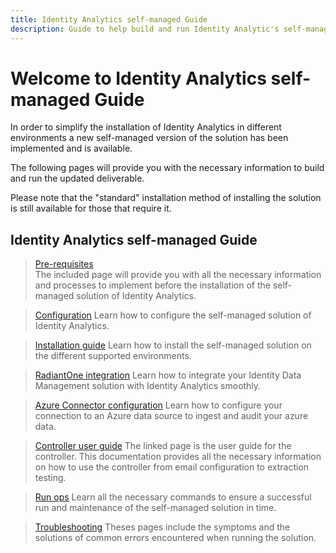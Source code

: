 ```yaml
---
title: Identity Analytics self-managed Guide
description: Guide to help build and run Identity Analytic's self-managed solution
---
```


# Welcome to Identity Analytics self-managed Guide

In order to simplify the installation of Identity Analytics in different environments a new self-managed version of the solution has been implemented and is available.

The following pages will provide you with the necessary information to build and run the updated deliverable.  

Please note that the "standard" installation method of installing the solution is still available for those that require it.  

## Identity Analytics self-managed Guide

<section>
  
  > [Pre-requisites](before-installation/preface)  
  > The included page will provide you with all the necessary information and processes to implement before the installation of the self-managed solution of Identity Analytics.  

  > [Configuration](configuration/preview)
  > Learn how to configure the self-managed solution of Identity Analytics.  

  > [Installation guide](installation/preview)
  > Learn how to install the self-managed solution on the different supported environments.  

  > [RadiantOne integration](integrations/radiantone)
  > Learn how to integrate your Identity Data Management solution with Identity Analytics smoothly.  

  > [Azure Connector configuration](connectors/azure-connector)
  > Learn how to configure your connection to an Azure data source to ingest and audit your azure data.  

  > [Controller user guide](containers/controller)
  > The linked page is the user guide for the controller. This documentation provides all the necessary information on how to use the controller from email configuration to extraction testing.  

  > [Run ops](run-ops/preview)
  > Learn all the necessary commands to ensure a successful run and maintenance of the self-managed solution in time.  

  > [Troubleshooting](troubleshooting/troubleshooting)
  > Theses pages include the symptoms and the solutions of common errors encountered when running the solution.  

</section>